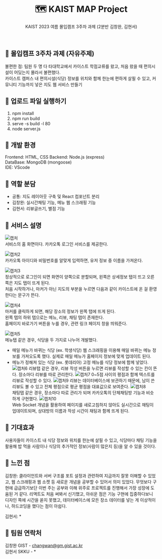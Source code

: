 <br />
<div align="center">
  <a href="https://github.com/othneildrew/Best-README-Template">
  </a>

  <h1 align="center">🗺️ KAIST MAP Project</h1>

  <p align="center">
    KAIST 2023 여름 몰입캠프 3주차 과제 (2분반 김창완, 김현서)  
  <br />
  <br />
  <br />
  </p>
</div>

## :pushpin: 몰입캠프 3주차 과제 (자유주제)

불편한 점: 팀원 두 명 다 타대학교에서 카이스트 학점교류를 왔고, 처음 왔을 때 편의시설이 어딨는지 몰라서 불편했다.  
카이스트 캠퍼스 내 편의시설(식당) 정보를 위치와 함께 한눈에 편하게 살필 수 있고, 커뮤니티 기능까지 넣은 지도 웹 서비스 만들기

## 📌 업로드 파일 실행하기

1. npm install
2. npm run build
3. serve -s build -l 80
4. node server.js


## :pushpin: 개발 환경

Frontend: HTML, CSS
Backend: Node.js (express)  
DataBase: MongoDB (mongoose)  
IDE: VScode

## :pushpin: 역할 분담

- 공통: 지도 레이아웃 구축 및 React 컴포넌트 분리
- 김창완: 실시간채팅 기능, 메뉴 웹 스크래핑 기능   
- 김현서: 리뷰글쓰기, 별점 기능


## :pushpin: 서비스 설명
![캡처](https://github.com/changwann/madcamp_week3/assets/122224659/c0bb72d0-c217-4b10-826d-8f95b2541b7f)  
서비스의 홈 화면이다. 카카오톡 로그인 서비스를 제공한다.

![캡처2](https://github.com/changwann/madcamp_week3/assets/122224659/93f21a80-5bc4-4443-bdf8-76f6e396f36d)  
카카오톡 아이디와 비밀번호를 알맞게 입력하면, 유저 정보 중 이름을 가져온다.

![캡처3](https://github.com/changwann/madcamp_week3/assets/122224659/adef2519-2cf0-4229-97f7-456913ec489b)  
정상적으로 로그인이 되면 화면이 양쪽으로 분할되며, 왼쪽은 상세정보 탭이 뜨고 오른쪽은 지도 탭이 뜨게 된다.  
처음 시작하거나, 마커가 아닌 지도의 부분을 누르면 다음과 같이 카이스트에 온 걸 환영한다는 문구가 뜬다.

![캡처4](https://github.com/changwann/madcamp_week3/assets/122224659/d4bc9f4e-c260-44a0-a95d-88ba0379ecd7)  
마커를 클릭하게 되면, 해당 장소의 정보가 왼쪽 탭에 뜨게 된다.  
왼쪽 탭의 하위 탭으로는 메뉴, 리뷰, 채팅 탭이 존재한다.  
홈페이지 바로가기 버튼을 누를 경우, 관련 링크 페이지 창을 띄워준다.

![캡처5](https://github.com/changwann/madcamp_week3/assets/122224659/1e06c05f-0403-4bdd-9ec7-6dcc1de5309a)  
메뉴탭 같은 경우, 식당을 두 가지로 나누어 개발했다.
- 매일 메뉴가 바뀌는 식당 (ex. 학생식당)
웹 스크래핑을 이용해 매일 바뀌는 메뉴 정보를 가져오도록 했다. 실제로 매일 메뉴가 홈페이지 정보에 맞게 업데이트 된다.
- 메뉴가 정해져 있는 식당 (ex. 롯데리아)
고정 메뉴를 식당 정보에 함께 넣었다.
![캡처6](https://github.com/changwann/madcamp_week3/assets/122224659/569b6323-ffdf-493f-92c0-b5a451f0537d)
리뷰탭 같은 경우, 리뷰 작성 버튼을 누르면 리뷰를 작성할 수 있는 칸이 뜬다. 장소마다 리뷰를 따로 관리한다.
![캡처7](https://github.com/changwann/madcamp_week3/assets/122224659/cdc2a466-0783-49ee-b512-12051d38db42)
0~5점 사이의 평점과 함께 텍스트를 리뷰로 작성할 수 있다.
![캡처9](https://github.com/changwann/madcamp_week3/assets/122224659/6d504b66-f559-492f-83ce-64230ef5ed47)
리뷰는 데이터베이스에 보관하기 때문에, 남이 쓴 리뷰도 볼 수 있고 전체 평점으로 평균 평점을 대표값으로 보여준다.
![캡처8](https://github.com/changwann/madcamp_week3/assets/122224659/73d7e40a-5ba9-461d-85e2-a57afb90b179)  
채팅탭 같은 경우, 장소마다 따로 관리가 되며 카카오톡의 단체채팅방 기능과 비슷하게 구현했다.
![캡처10](https://github.com/changwann/madcamp_week3/assets/122224659/320af05a-64a2-447c-970f-efdca207ce6f)  
Web Socket 개념을 활용하여 페이지를 새로고침하지 않아도 실시간으로 채팅이 업데이트되며, 상대방의 이름과 작성 시간이 채팅과 함께 뜨게 된다.

## 📌 기대효과

사용자들이 카이스트 내 식당 정보와 위치를 한눈에 살필 수 있고, 식당마다 채팅 기능을 활용해 밥 먹을 사람이나 식당의 추가적인 정보(사람이 많은지 등)을 알 수 있을 것이다.

## :pushpin: 느낀 점

김창완: 클라이언트와 서버 구조를 포트 설정과 관련하여 지금까지 잘못 이해할 수 있었고, 웹 스크래핑과 웹 소켓 등 새로운 개념을 공부할 수 있어서 의미 있었다. 무엇보다 구현에 급급하기보단 이번 주는 공부와 이해 위주로 프로젝트를 진행해서 가장 성장에 도움된 거 같다. 리액트도 처음 써봐서 신기했고, 아쉬운 점은 기능 구현에 집중하다보니 디자인 쪽에 시간을 쏟지 못했고, 데이터베이스에 모든 장소 데이터를 넣는 게 이상적이나, 하드코딩을 했다는 점이 아쉽다.

김현서: *

## :pushpin: 팀원 연락처

김창완 GIST - changwan@gm.gist.ac.kr  
김현서 SKKU - *
